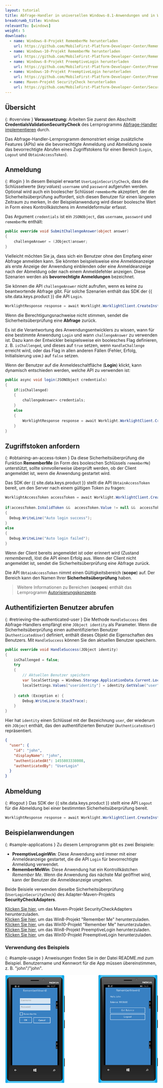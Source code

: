 ```yaml
---
layout: tutorial
title: Abfrage-Handler in universellen Windows-8.1-Anwendungen und in Windows-10-UWP-Anwendungen implementieren
breadcrumb_title: Windows
relevantTo: [windows]
weight: 5
downloads:
  - name: Windows-8-Projekt RememberMe herunterladen
    url: https://github.com/MobileFirst-Platform-Developer-Center/RememberMeWin8/tree/release80
  - name: Windows-10-Projekt RememberMe herunterladen
    url: https://github.com/MobileFirst-Platform-Developer-Center/RememberMeWin10/tree/release80
  - name: Windows-8-Projekt PreemptiveLogin herunterladen
    url: https://github.com/MobileFirst-Platform-Developer-Center/PreemptiveLoginWin8/tree/release80
  - name: Windows-10-Projekt PreemptiveLogin herunterladen
    url: https://github.com/MobileFirst-Platform-Developer-Center/PreemptiveLoginWin10/tree/release80
  - name: Maven-Projekt SecurityCheck herunterladen
    url: https://github.com/MobileFirst-Platform-Developer-Center/SecurityCheckAdapters/tree/release80
---
```

<!-- NLS_CHARSET=UTF-8 -->
## Übersicht
{: #overview }
**Voraussetzung:** Arbeiten Sie zuerst den Abschnitt
**CredentialsValidationSecurityCheck** des Lernprogramms [Abfrage-Handler implementieren](../../credentials-validation/windows-8-10) durch. 

Das Abfrage-Handler-Lernprogramm demonstriert einige zusätzliche Features (APIs) wie die bevorrechtigte Anmeldung und Abmeldung sowie das bevorrechtigte Abrufen eines Zugriffstokens für einen Bereich
(`Login`, `Logout` und `ObtainAccessToken`).

## Anmeldung
{: #login }
In diesem Beispiel erwartet `UserLoginSecurityCheck`, dass die Schlüsselwerte (*key:values*) `username` und `password` aufgerufen werden. Optional wird auch ein boolescher Schlüssel `rememberMe` akzeptiert, der
die Sicherheitsüberprüfung auffordert, sich diesen Benutzer für einen längeren Zeitraum zu merken, In der Beispielanwendung wird dieser boolesche Wert in Form eines Kontrollkästchens im Anmeldeformular erfasst. 

Das Argument `credentials` ist ein `JSONObject`,
das `username`, `password` und `rememberMe` enthält:

```csharp
public override void SubmitChallengeAnswer(object answer)
{
    challengeAnswer = (JObject)answer;
}
```

Vielleicht möchten Sie ja, dass sich ein Benutzer ohne den Empfang einer Abfrage anmelden kann. Sie könnten beispielsweise eine Anmeldeanzeige als erste Anzeige der Anwendung einblenden oder eine Anmeldeanzeige nach der Abmeldung oder nach einem Anmeldefehler anzeigen. Diese Szenarien werden als **bevorrechtigte Anmeldungen** bezeichnet.

Sie können die API `challengeAnswer` nicht aufrufen, wenn es keine zu beantwortende Abfrage gibt. Für solche Szenarien enthält das
SDK der {{ site.data.keys.product }} die API `Login`. 

```csharp
WorklightResponse response = await Worklight.WorklightClient.CreateInstance().AuthorizationManager.Login(String securityCheckName, JObject credentials);
```

Wenn die Berechtigungsnachweise nicht stimmen, sendet die Sicherheitsüberprüfung eine **Abfrage** zurück.

Es ist die Verantwortung des Anwendungsentwicklers zu wissen, wann für eine bestimmte Anwendung `Login` und wann `challengeAnswer` zu verwenden ist. Dazu kann der Entwickler
beispielsweise ein boolesches Flag definieren, z. B. `isChallenged`, und dieses auf `true` setzen,
wenn `HandleChallenge` erreicht wird, oder das Flag in allen anderen Fällen (Fehler, Erfolg, Initialisierung usw.) auf
`false` setzen. 

Wenn der Benutzer auf die Anmeldeschaltfläche (**Login**) klickt, kann dynamisch entschieden werden, welche API zu verwenden ist: 

```csharp
public async void login(JSONObject credentials)
{
    if(isChallenged)
    {
        challengeAnswer= credentials;
    }
    else
    {
        WorklightResponse response = await Worklight.WorklightClient.CreateInstance().AuthorizationManager.Login(securityCheckName, credentials);
    }
}
```
## Zugriffstoken anfordern
{: #obtaining-an-access-token }
Da diese Sicherheitsüberprüfung die Funktion **RememberMe** (in Form des booleschen Schlüssels
`rememberMe`) unterstützt, sollte sinnvollerweise überprüft werden,
ob der Client angemeldet ist, wenn die Anwendung gestartet wird. 

Das SDK der {{ site.data.keys.product }} stellt die API `ObtainAccessToken` bereit, um den Server nach einem gültigen Token zu fragen: 

```csharp
WorklightAccessToken accessToken = await Worklight.WorklightClient.CreateInstance().AuthorizationManager.ObtainAccessToken(String scope);

if(accessToken.IsValidToken &&  accessToken.Value != null &&  accessToken.Value != "")
{
  Debug.WriteLine("Auto login success");
}
else
{
  Debug.WriteLine("Auto login failed");
}

```

Wenn der Client bereits angemeldet ist oder erinnert wird (Zustand *remembered*), löst die API einen Erfolg aus. Wenn der Client nicht angemeldet ist, sendet die Sicherheitsüberprüfung eine Abfrage zurück. 

Die API `ObtainAccessToken` nimmt einen Gültigkeitsbereich (**scope**) auf. Der Bereich kann den Namen Ihrer
**Sicherheitsüberprüfung** haben.

> Weitere Informationen zu Bereichen (**scopes**) enthält das Lernprogramm [Autorisierungskonzepte](../../). 

## Authentifizierten Benutzer abrufen
{: #retrieving-the-authenticated-user }
Die Methode `HandleSuccess` des Abfrage-Handlers empfängt eine `JObject identity` als Parameter.
Wenn die Sicherheitsüberprüfung einen authentifizierten Benutzer (`AuthenticatedUser`) definiert, enthält dieses Objekt die Eigenschaften des Benutzers. Mit `HandleSuccess` können Sie den aktuellen Benutzer speichern. 

```csharp
public override void HandleSuccess(JObject identity)
{
    isChallenged = false;
    try
    {
        // Aktuellen Benutzer speichern
        var localSettings = Windows.Storage.ApplicationData.Current.LocalSettings;
        localSettings.Values["useridentity"] = identity.GetValue("user");

    } catch (Exception e) {
        Debug.WriteLine(e.StackTrace);
    }
}
```

Hier hat `identity` einen Schlüssel mit der Bezeichnung
`user`, der wiederum ein `JObject` enthält, das den authentifizierten Benutzer (`AuthenticatedUser`) repräsentiert. 

```json
{
  "user": {
    "id": "john",
    "displayName": "john",
    "authenticatedAt": 1455803338008,
    "authenticatedBy": "UserLogin"
  }
}
```

## Abmeldung
{: #logout }
Das SDK der {{ site.data.keys.product }} stellt eine API `Logout` für die Abmeldung bei einer bestimmten Sicherheitsüberprüfung bereit. 

```csharp
WorklightResponse response = await Worklight.WorklightClient.CreateInstance().AuthorizationManager.Logout(securityCheckName);
```

## Beispielanwendungen
{: #sample-applications }
Zu diesem Lernprogramm gibt es zwei Beispiele: 

- **PreemptiveLoginWin**: Diese Anwendung wird immer mit einer Anmeldeanzeige gestartet, die die API `Login` für bevorrechtigte Anmeldung verwendet. 
- **RememberMeWin**: Diese Anwendung hat ein Kontrollkästchen *Remember Me*. Wenn die Anwendung das nächste Mal geöffnet wird, kann der Benutzer die Anmeldeanzeige umgehen. 

Beide Beisiele verwenden dieselbe Sicherheitsüberprüfung (`UserLoginSecurityCheck`) des
Adapter-Maven-Projekts **SecurityCheckAdapters**. 

[Klicken Sie hier](https://github.com/MobileFirst-Platform-Developer-Center/SecurityCheckAdapters/tree/release80), um das Maven-Projekt SecurityCheckAdapters herunterzuladen.   
[Klicken Sie hier](https://github.com/MobileFirst-Platform-Developer-Center/RememberMeWin8/tree/release80), um das Win8-Projekt "Remember Me" herunterzuladen.   
[Klicken Sie hier](https://github.com/MobileFirst-Platform-Developer-Center/RememberMeWin10/tree/release80), um das Win10-Projekt "Remember Me" herunterzuladen.   
[Klicken Sie hier](https://github.com/MobileFirst-Platform-Developer-Center/PreemptiveLoginWin8/tree/release80), um das Win8-Projekt PreemptiveLogin herunterzuladen.   
[Klicken Sie hier](https://github.com/MobileFirst-Platform-Developer-Center/PreemptiveLoginWin10/tree/release80), um das Win10-Projekt PreemptiveLogin herunterzuladen. 

### Verwendung des Beispiels
{: #sample-usage }
Anweisungen finden Sie in der Datei README.md zum Beispiel. Benutzername und Kennwort für die App müssen übereinstimmen, z. B. "john"/"john".

![Beispielanwendung](RememberMe.png)
